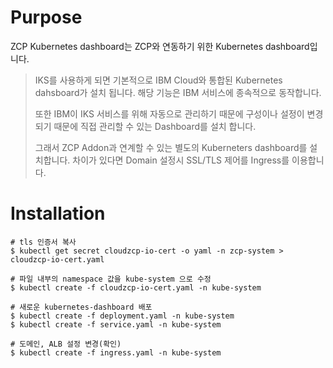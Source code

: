 # Purpose

ZCP Kubernetes dashboard는 ZCP와 연동하기 위한 Kubernetes dashboard입니다.

> IKS를 사용하게 되면 기본적으로 IBM Cloud와 통합된 Kubernetes dahsboard가 설치 됩니다. 해당 기능은 IBM 서비스에 종속적으로 동작합니다. 
> 
> 또한 IBM이 IKS 서비스를 위해 자동으로 관리하기 때문에 구성이나 설정이 변경되기 때문에 직접 관리할 수 있는 Dashboard를 설치 합니다. 
>
> 그래서 ZCP Addon과 연계할 수 있는 별도의 Kuberneters dashboard를 설치합니다. 차이가 있다면 Domain 설정시 SSL/TLS 제어를 Ingress를 이용합니다.  

# Installation

```
# tls 인증서 복사 
$ kubectl get secret cloudzcp-io-cert -o yaml -n zcp-system > cloudzcp-io-cert.yaml

# 파일 내부의 namespace 값을 kube-system 으로 수정
$ kubectl create -f cloudzcp-io-cert.yaml -n kube-system

# 새로운 kubernetes-dashboard 배포
$ kubectl create -f deployment.yaml -n kube-system
$ kubectl create -f service.yaml -n kube-system

# 도메인, ALB 설정 변경(확인)
$ kubectl create -f ingress.yaml -n kube-system
```
